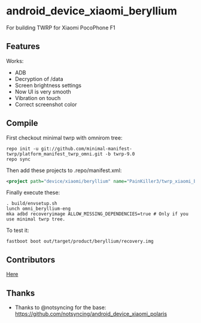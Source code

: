 # android_device_xiaomi_beryllium
For building TWRP for Xiaomi PocoPhone F1

## Features

Works:

- ADB
- Decryption of /data
- Screen brightness settings
- Now UI is very smooth
- Vibration on touch
- Correct screenshot color

## Compile

First checkout minimal twrp with omnirom tree:

```
repo init -u git://github.com/minimal-manifest-twrp/platform_manifest_twrp_omni.git -b twrp-9.0
repo sync
```

Then add these projects to .repo/manifest.xml:

```xml
<project path="device/xiaomi/beryllium" name="PainKiller3/twrp_xiaomi_beryllium-new" remote="github" revision="android-9.0" />
```

Finally execute these:

```
. build/envsetup.sh
lunch omni_beryllium-eng
mka adbd recoveryimage ALLOW_MISSING_DEPENDENCIES=true # Only if you use minimal twrp tree.
```

To test it:

```
fastboot boot out/target/product/beryllium/recovery.img
```
## Contributors

[Here](https://github.com/TeamWin/android_device_xiaomi_polaris/graphs/contributors)

## Thanks

- Thanks to @notsyncing for the base: https://github.com/notsyncing/android_device_xiaomi_polaris

